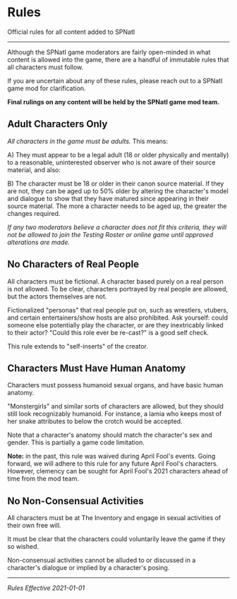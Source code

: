 # Rules

Official rules for all content added to SPNatI

---

Although the SPNatI game moderators are fairly open-minded in what content is allowed into the game, there are a handful of immutable rules that all characters must follow.

If you are uncertain about any of these rules, please reach out to a SPNatI game mod for clarification.

**Final rulings on any content will be held by the SPNatI game mod team.**

## Adult Characters Only

*All characters in the game must be adults.* This means:

A) They must appear to be a legal adult (18 or older physically and mentally) to a reasonable, uninterested observer who is not aware of their source material, and also:

B) The character must be 18 or older in their canon source material. If they are not, they can be aged up to 50% older by altering the character's model and dialogue to show that they have matured since appearing in their source material. The more a character needs to be aged up, the greater the changes required.

*If any two moderators believe a character does not fit this criteria, they will not be allowed to join the Testing Roster or online game until approved alterations are made.*

## No Characters of Real People

All characters must be fictional. A character based purely on a real person is not allowed. To be clear, characters portrayed by real people are allowed, but the actors themselves are not.

Fictionalized "personas" that real people put on, such as wrestlers, vtubers, and certain entertainers/show hosts are also prohibited. Ask yourself: could someone else potentially play the character, or are they inextricably linked to their actor? "Could this role ever be re-cast?" is a good self check.

This rule extends to "self-inserts" of the creator.

## Characters Must Have Human Anatomy

Characters must possess humanoid sexual organs, and have basic human anatomy.

"Monstergirls" and similar sorts of characters are allowed, but they should still look recognizably humanoid. For instance, a lamia who keeps most of her snake attributes to below the crotch would be accepted.

Note that a character's anatomy should match the character's sex and gender. This is partially a game code limitation.

**Note:** in the past, this rule was waived during April Fool's events. Going forward, we will adhere to this rule for any future April Fool's characters. However, clemency can be sought for April Fool's 2021 characters ahead of time from the mod team.

## No Non-Consensual Activities

All characters must be at The Inventory and engage in sexual activities of their own free will.

It must be clear that the characters could voluntarily leave the game if they so wished.

Non-consensual activities cannot be alluded to or discussed in a character's dialogue or implied by a character's posing.

---

*Rules Effective 2021-01-01*